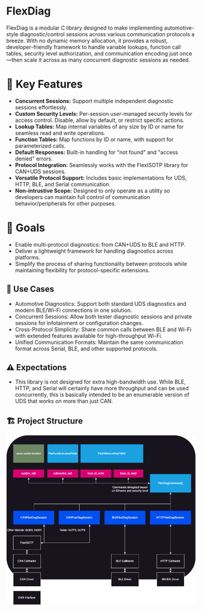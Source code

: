 # FlexDiag
FlexDiag is a modular C library designed to make implementing automotive-style diagnostic/control sessions across various communication protocols a breeze. With no dynamic memory allocation, it provides a robust, developer-friendly framework to handle variable lookups, function call tables, security level authorization, and communication encoding just once—then scale it across as many concurrent diagnostic sessions as needed.

# 🚀 Key Features
- **Concurrent Sessions:** Support multiple independent diagnostic sessions effortlessly.
- **Custom Security Levels:** Per-session user-managed security levels for access control. Disable, allow by default, or restrict specific actions.
- **Lookup Tables:** Map internal variables of any size by ID or name for seamless read and write operations.
- **Function Tables:** Map functions by ID or name, with support for parameterized calls.
- **Default Responses:** Built-in handling for "not found" and "access denied" errors.
- **Protocol Integration:** Seamlessly works with the FlexISOTP library for CAN+UDS sessions.
- **Versatile Protocol Support:** Includes basic implementations for UDS, HTTP, BLE, and Serial communication.
- **Non-intrustive Scope:** Designed to only operate as a utility so developers can maintain full control of communication behavior/peripherals for other purposes.

# 🎯 Goals
- Enable multi-protocol diagnostics: from CAN+UDS to BLE and HTTP.
- Deliver a lightweight framework for handling diagnostics across platforms.
- Simplify the process of sharing functionality between protocols while maintaining flexibility for protocol-specific extensions.

## 📖 Use Cases
- Automotive Diagnostics: Support both standard UDS diagnostics and modern BLE/Wi-Fi connections in one solution.
- Concurrent Sessions: Allow both tester diagnostic sessions and private sessions for infotainment or configuration changes.
- Cross-Protocol Simplicity: Share common calls between BLE and Wi-Fi with extended features available for high-throughput Wi-Fi.
- Unified Communication Formats: Maintain the same communication format across Serial, BLE, and other supported protocols.

## ⚠️ Expectations
- This library is not designed for extra high-bandwidth use. While BLE, HTTP, and Serial will certainly have more throughput and can be used concurrently, this is basically intended to be an enumerable version of UDS that works on more than just CAN.

## 🏗️ Project Structure
<img src="resources/flexdiag_structure.png" width="650rem"/>